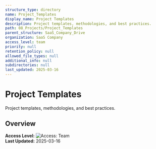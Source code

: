```yaml
---
structure_type: directory
name: Project_Templates
display_name: Project Templates
description: Project templates, methodologies, and best practices.
path: 08_Projects/Project_Templates
parent_structure: SaaS_Company_Drive
organization: SaaS Company
access_level: team
priority: null
retention_policy: null
allowed_file_types: null
additional_info: null
subdirectories: null
last_updated: 2025-03-16
---
```


# Project Templates

Project templates, methodologies, and best practices.

## Overview

**Access Level:** ![Access: Team](https://img.shields.io/badge/Access-Team-blue)  
**Last Updated:** 2025-03-16  
